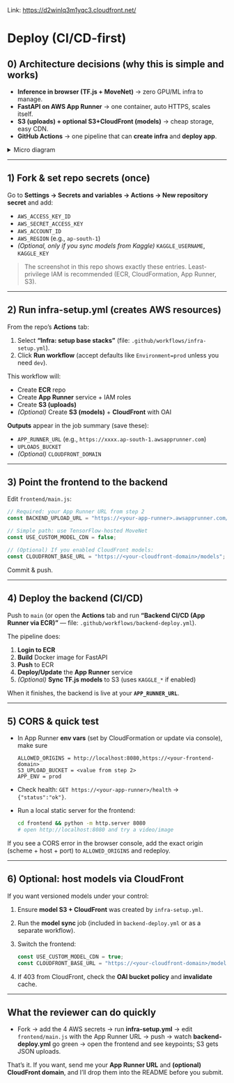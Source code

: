 Link: https://d2winlq3m1yqc3.cloudfront.net/ 

# Deploy (CI/CD-first)

## 0) Architecture decisions (why this is simple and works)

* **Inference in browser (TF.js + MoveNet)** → zero GPU/ML infra to manage.
* **FastAPI on AWS App Runner** → one container, auto HTTPS, scales itself.
* **S3 (uploads) + optional S3+CloudFront (models)** → cheap storage, easy CDN.
* **GitHub Actions** → one pipeline that can **create infra** and **deploy app**.

<details>
<summary>Micro diagram</summary>

```mermaid
flowchart LR
  User --> Frontend[Browser: TF.js + MoveNet]
  Frontend -- POST /upload --> AppRunner[FastAPI on App Runner]
  AppRunner --> S3Uploads[(S3: uploads/logs)]
  CloudFront[(CloudFront)] -. optional .-> Frontend
  CloudFront --> S3Models[(S3: versioned models)]
  GitHub --> GA[GitHub Actions]
  GA --> ECR[(ECR)]
  GA --> AppRunner
  GA --> S3Models
```

</details>

---

## 1) Fork & set repo secrets (once)

Go to **Settings → Secrets and variables → Actions → New repository secret** and add:

* `AWS_ACCESS_KEY_ID`
* `AWS_SECRET_ACCESS_KEY`
* `AWS_ACCOUNT_ID`
* `AWS_REGION` (e.g., `ap-south-1`)
* *(Optional, only if you sync models from Kaggle)* `KAGGLE_USERNAME`, `KAGGLE_KEY`

> The screenshot in this repo shows exactly these entries. Least-privilege IAM is recommended (ECR, CloudFormation, App Runner, S3).

---

## 2) Run **infra-setup.yml** (creates AWS resources)

From the repo’s **Actions** tab:

1. Select **“Infra: setup base stacks”** (file: `.github/workflows/infra-setup.yml`).
2. Click **Run workflow** (accept defaults like `Environment=prod` unless you need `dev`).

This workflow will:

* Create **ECR** repo
* Create **App Runner** service + IAM roles
* Create **S3 (uploads)**
* *(Optional)* Create **S3 (models)** + **CloudFront** with OAI

**Outputs** appear in the job summary (save these):

* `APP_RUNNER_URL` (e.g., `https://xxxx.ap-south-1.awsapprunner.com`)
* `UPLOADS_BUCKET`
* *(Optional)* `CLOUDFRONT_DOMAIN`

---

## 3) Point the frontend to the backend

Edit `frontend/main.js`:

```js
// Required: your App Runner URL from step 2
const BACKEND_UPLOAD_URL = "https://<your-app-runner>.awsapprunner.com/upload";

// Simple path: use TensorFlow-hosted MoveNet
const USE_CUSTOM_MODEL_CDN = false;

// (Optional) If you enabled CloudFront models:
const CLOUDFRONT_BASE_URL = "https://<your-cloudfront-domain>/models";
```

Commit & push.

---

## 4) Deploy the backend (CI/CD)

Push to `main` (or open the **Actions** tab and run **“Backend CI/CD (App Runner via ECR)”** — file: `.github/workflows/backend-deploy.yml`).

The pipeline does:

1. **Login to ECR**
2. **Build** Docker image for FastAPI
3. **Push** to ECR
4. **Deploy/Update** the **App Runner** service
5. *(Optional)* **Sync TF.js models** to S3 (uses `KAGGLE_*` if enabled)

When it finishes, the backend is live at your **`APP_RUNNER_URL`**.

---

## 5) CORS & quick test

* In App Runner **env vars** (set by CloudFormation or update via console), make sure

  ```
  ALLOWED_ORIGINS = http://localhost:8080,https://<your-frontend-domain>
  S3_UPLOAD_BUCKET = <value from step 2>
  APP_ENV = prod
  ```
* Check health: `GET https://<your-app-runner>/health` → `{"status":"ok"}`.
* Run a local static server for the frontend:

  ```bash
  cd frontend && python -m http.server 8080
  # open http://localhost:8080 and try a video/image
  ```

If you see a CORS error in the browser console, add the exact origin (scheme + host + port) to `ALLOWED_ORIGINS` and redeploy.

---

## 6) Optional: host models via CloudFront

If you want versioned models under your control:

1. Ensure **model S3 + CloudFront** was created by `infra-setup.yml`.
2. Run the **model sync** job (included in `backend-deploy.yml` or as a separate workflow).
3. Switch the frontend:

   ```js
   const USE_CUSTOM_MODEL_CDN = true;
   const CLOUDFRONT_BASE_URL = "https://<your-cloudfront-domain>/models";
   ```
4. If 403 from CloudFront, check the **OAI bucket policy** and **invalidate** cache.

---

## What the reviewer can do quickly

* Fork → add the 4 AWS secrets → run **infra-setup.yml** → edit `frontend/main.js` with the App Runner URL → push → watch **backend-deploy.yml** go green → open the frontend and see keypoints; S3 gets JSON uploads.

That’s it. If you want, send me your **App Runner URL** and **(optional) CloudFront domain**, and I’ll drop them into the README before you submit.
